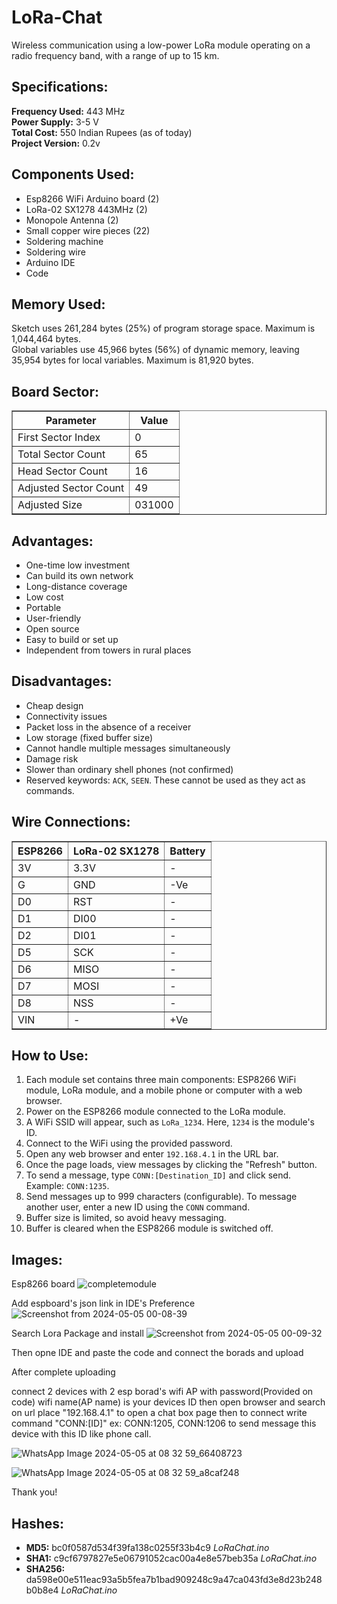 <!DOCTYPE html>
<html lang="en">
<body>

<h1>LoRa-Chat</h1>

<p>Wireless communication using a low-power LoRa module operating on a radio frequency band, with a range of up to 15 km.</p>

<h2>Specifications:</h2>
<p>
    <strong>Frequency Used:</strong> 443 MHz<br>
    <strong>Power Supply:</strong> 3-5 V<br>
    <strong>Total Cost:</strong> 550 Indian Rupees (as of today)<br>
    <strong>Project Version:</strong> 0.2v
</p>

<h2>Components Used:</h2>
<ul>
    <li>Esp8266 WiFi Arduino board (2)</li>
    <li>LoRa-02 SX1278 443MHz (2)</li>
    <li>Monopole Antenna (2)</li>
    <li>Small copper wire pieces (22)</li>
    <li>Soldering machine</li>
    <li>Soldering wire</li>
    <li>Arduino IDE</li>
    <li>Code</li>
</ul>

<h2>Memory Used:</h2>
<p>
    Sketch uses 261,284 bytes (25%) of program storage space. Maximum is 1,044,464 bytes.<br>
    Global variables use 45,966 bytes (56%) of dynamic memory, leaving 35,954 bytes for local variables. Maximum is 81,920 bytes.
</p>

<h2>Board Sector:</h2>
<table border="1">
    <tr>
        <th>Parameter</th>
        <th>Value</th>
    </tr>
    <tr>
        <td>First Sector Index</td>
        <td>0</td>
    </tr>
    <tr>
        <td>Total Sector Count</td>
        <td>65</td>
    </tr>
    <tr>
        <td>Head Sector Count</td>
        <td>16</td>
    </tr>
    <tr>
        <td>Adjusted Sector Count</td>
        <td>49</td>
    </tr>
    <tr>
        <td>Adjusted Size</td>
        <td>031000</td>
    </tr>
</table>

<h2>Advantages:</h2>
<ul>
    <li>One-time low investment</li>
    <li>Can build its own network</li>
    <li>Long-distance coverage</li>
    <li>Low cost</li>
    <li>Portable</li>
    <li>User-friendly</li>
    <li>Open source</li>
    <li>Easy to build or set up</li>
    <li>Independent from towers in rural places</li>
</ul>

<h2>Disadvantages:</h2>
<ul>
    <li>Cheap design</li>
    <li>Connectivity issues</li>
    <li>Packet loss in the absence of a receiver</li>
    <li>Low storage (fixed buffer size)</li>
    <li>Cannot handle multiple messages simultaneously</li>
    <li>Damage risk</li>
    <li>Slower than ordinary shell phones (not confirmed)</li>
    <li>Reserved keywords: <code>ACK</code>, <code>SEEN</code>. These cannot be used as they act as commands.</li>
</ul>

<h2>Wire Connections:</h2>
<table border="1">
    <tr>
        <th>ESP8266</th>
        <th>LoRa-02 SX1278</th>
        <th>Battery</th>
    </tr>
    <tr>
        <td>3V</td>
        <td>3.3V</td>
        <td>-</td>
    </tr>
    <tr>
        <td>G</td>
        <td>GND</td>
        <td>-Ve</td>
    </tr>
    <tr>
        <td>D0</td>
        <td>RST</td>
        <td>-</td>
    </tr>
    <tr>
        <td>D1</td>
        <td>DI00</td>
        <td>-</td>
    </tr>
    <tr>
        <td>D2</td>
        <td>DI01</td>
        <td>-</td>
    </tr>
    <tr>
        <td>D5</td>
        <td>SCK</td>
        <td>-</td>
    </tr>
    <tr>
        <td>D6</td>
        <td>MISO</td>
        <td>-</td>
    </tr>
    <tr>
        <td>D7</td>
        <td>MOSI</td>
        <td>-</td>
    </tr>
    <tr>
        <td>D8</td>
        <td>NSS</td>
        <td>-</td>
    </tr>
    <tr>
        <td>VIN</td>
        <td>-</td>
        <td>+Ve</td>
    </tr>
</table>

<h2>How to Use:</h2>
<ol>
    <li>Each module set contains three main components: ESP8266 WiFi module, LoRa module, and a mobile phone or computer with a web browser.</li>
    <li>Power on the ESP8266 module connected to the LoRa module.</li>
    <li>A WiFi SSID will appear, such as <code>LoRa_1234</code>. Here, <code>1234</code> is the module's ID.</li>
    <li>Connect to the WiFi using the provided password.</li>
    <li>Open any web browser and enter <code>192.168.4.1</code> in the URL bar.</li>
    <li>Once the page loads, view messages by clicking the "Refresh" button.</li>
    <li>To send a message, type <code>CONN:[Destination_ID]</code> and click send. Example: <code>CONN:1235</code>.</li>
    <li>Send messages up to 999 characters (configurable). To message another user, enter a new ID using the <code>CONN</code> command.</li>
    <li>Buffer size is limited, so avoid heavy messaging.</li>
    <li>Buffer is cleared when the ESP8266 module is switched off.</li>
</ol>

<h2>Images:</h2>

Esp8266 board
![completemodule](https://github.com/user-attachments/assets/91eae124-e02d-4f30-8faf-24b821504304)

Add espboard's json link in IDE's Preference
![Screenshot from 2024-05-05 00-08-39](https://github.com/user-attachments/assets/9ce0174a-98d9-4a4b-9fd3-c3c9a8a38f6e)

Search Lora Package and install
![Screenshot from 2024-05-05 00-09-32](https://github.com/user-attachments/assets/e798f410-11fa-480c-8027-38a0691e9022)

Then opne IDE and paste the code and connect the borads and upload

After complete uploading

connect 2 devices with 2 esp borad's wifi AP with password(Provided on code)
wifi name(AP name) is your devices ID
then open browser and search on url place "192.168.4.1" to open a chat box page
then to connect write command "CONN:[ID]"  ex: CONN:1205, CONN:1206 to send message this device with this ID like phone call.

![WhatsApp Image 2024-05-05 at 08 32 59_66408723](https://github.com/user-attachments/assets/4dc2a7ef-2182-4028-a4db-a526e92c3e21)

![WhatsApp Image 2024-05-05 at 08 32 59_a8caf248](https://github.com/user-attachments/assets/6c30b995-1df5-4dea-b344-9872e9bb2cba)




<p>Thank you!</p>

<h2>Hashes:</h2>
<ul>
    <li><strong>MD5:</strong> bc0f0587d534f39fa138c0255f33b4c9 <em>LoRaChat.ino</em></li>
    <li><strong>SHA1:</strong> c9cf6797827e5e06791052cac00a4e8e57beb35a <em>LoRaChat.ino</em></li>
    <li><strong>SHA256:</strong> da598e00e511eac93a5b5fea7b1bad909248c9a47ca043fd3e8d23b248b0b8e4 <em>LoRaChat.ino</em></li>
</ul>

</body>
</html>
